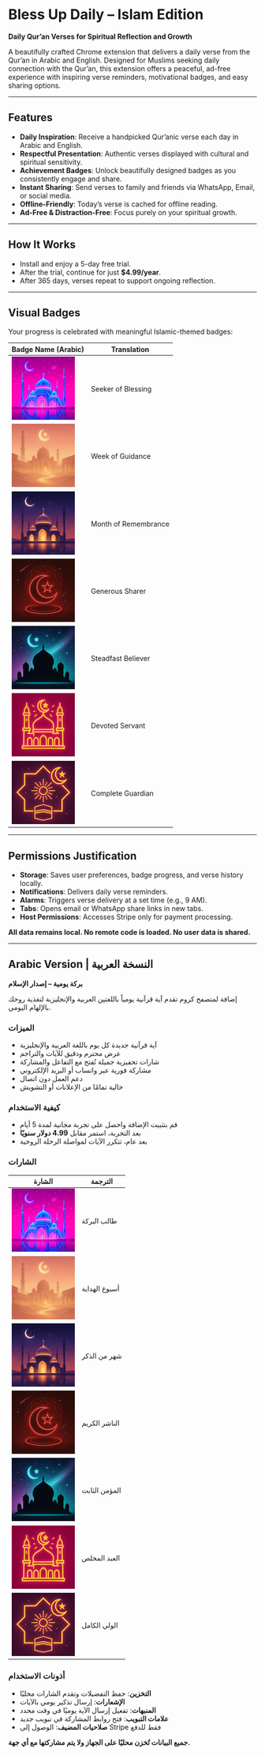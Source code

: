 # Bless Up Daily – Islam Edition

**Daily Qur’an Verses for Spiritual Reflection and Growth**

A beautifully crafted Chrome extension that delivers a daily verse from the Qur’an in Arabic and English. Designed for Muslims seeking daily connection with the Qur’an, this extension offers a peaceful, ad-free experience with inspiring verse reminders, motivational badges, and easy sharing options.

---

## Features

- **Daily Inspiration**: Receive a handpicked Qur’anic verse each day in Arabic and English.
- **Respectful Presentation**: Authentic verses displayed with cultural and spiritual sensitivity.
- **Achievement Badges**: Unlock beautifully designed badges as you consistently engage and share.
- **Instant Sharing**: Send verses to family and friends via WhatsApp, Email, or social media.
- **Offline-Friendly**: Today’s verse is cached for offline reading.
- **Ad-Free & Distraction-Free**: Focus purely on your spiritual growth.

---

## How It Works

- Install and enjoy a 5-day free trial.
- After the trial, continue for just **$4.99/year**.
- After 365 days, verses repeat to support ongoing reflection.

---

## Visual Badges

Your progress is celebrated with meaningful Islamic-themed badges:

| Badge Name (Arabic) | Translation |
|---------------------|-------------|
| ![طالب البركة](badge1.png) | Seeker of Blessing |
| ![أسبوع الهداية](badge2.png) | Week of Guidance |
| ![شهر من الذكر](badge3.png) | Month of Remembrance |
| ![الناشر الكريم](badge4.png) | Generous Sharer |
| ![المؤمن الثابت](badge5.png) | Steadfast Believer |
| ![العبد المخلص](badge6.png) | Devoted Servant |
| ![الولي الكامل](badge7.png) | Complete Guardian |

---

## Permissions Justification

- **Storage**: Saves user preferences, badge progress, and verse history locally.
- **Notifications**: Delivers daily verse reminders.
- **Alarms**: Triggers verse delivery at a set time (e.g., 9 AM).
- **Tabs**: Opens email or WhatsApp share links in new tabs.
- **Host Permissions**: Accesses Stripe only for payment processing.

**All data remains local. No remote code is loaded. No user data is shared.**

---

## Arabic Version | النسخة العربية

**بركة يومية – إصدار الإسلام**

إضافة لمتصفح كروم تقدم آية قرآنية يومياً باللغتين العربية والإنجليزية لتغذية روحك بالإلهام اليومي.

### الميزات

- آية قرآنية جديدة كل يوم باللغة العربية والإنجليزية
- عرض محترم ودقيق للآيات والتراجم
- شارات تحفيزية جميلة تُفتح مع التفاعل والمشاركة
- مشاركة فورية عبر واتساب أو البريد الإلكتروني
- دعم العمل دون اتصال
- خالية تمامًا من الإعلانات أو التشويش

### كيفية الاستخدام

- قم بتثبيت الإضافة واحصل على تجربة مجانية لمدة 5 أيام
- بعد التجربة، استمر مقابل **4.99 دولار سنويًا**
- بعد عام، تتكرر الآيات لمواصلة الرحلة الروحية

### الشارات

| الشارة | الترجمة |
|--------|----------|
| ![badge1](badge1.png) | طالب البركة |
| ![badge2](badge2.png) | أسبوع الهداية |
| ![badge3](badge3.png) | شهر من الذكر |
| ![badge4](badge4.png) | الناشر الكريم |
| ![badge5](badge5.png) | المؤمن الثابت |
| ![badge6](badge6.png) | العبد المخلص |
| ![badge7](badge7.png) | الولي الكامل |

### أذونات الاستخدام

- **التخزين**: حفظ التفضيلات وتقدم الشارات محليًا
- **الإشعارات**: إرسال تذكير يومي بالآيات
- **المنبهات**: تفعيل إرسال الآية يوميًا في وقت محدد
- **علامات التبويب**: فتح روابط المشاركة في تبويب جديد
- **صلاحيات المضيف**: الوصول إلى Stripe فقط للدفع

**جميع البيانات تُخزن محليًا على الجهاز ولا يتم مشاركتها مع أي جهة.**
